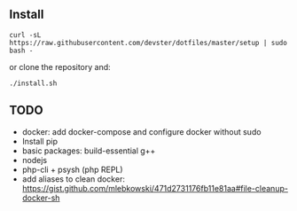 ## Install

```
curl -sL https://raw.githubusercontent.com/devster/dotfiles/master/setup | sudo bash -
```

or clone the repository and:

```
./install.sh
```

## TODO

* docker: add docker-compose and configure docker without sudo
* Install pip
* basic packages: build-essential g++
* nodejs
* php-cli + psysh (php REPL)
* add aliases to clean docker: https://gist.github.com/mlebkowski/471d2731176fb11e81aa#file-cleanup-docker-sh

